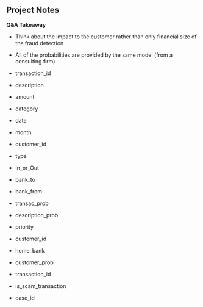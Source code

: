 ## Project Notes
**Q&A Takeaway**
- Think about the impact to the customer rather than only financial size of the fraud detection
- All of the probabilities are provided by the same model (from a consulting firm)

- transaction_id
- description
- amount
- category
- date
- month
- customer_id
- type
- In_or_Out
- bank_to
- bank_from
- transac_prob
- description_prob
- priority

- customer_id
- home_bank
- customer_prob

- transaction_id
- is_scam_transaction
- case_id